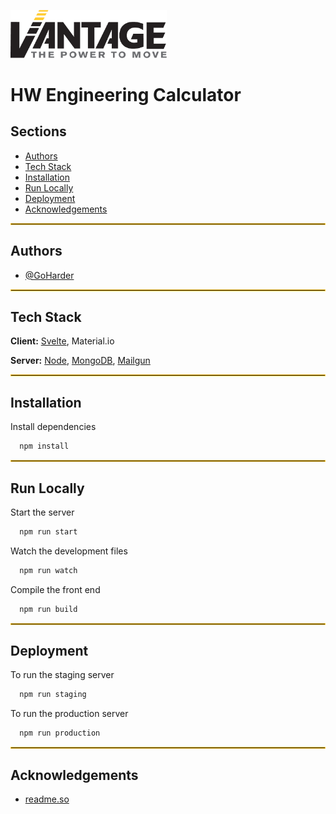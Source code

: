 ![Logo](https://github.com/GoHarder/Engineering.Calculator/blob/master/public/img/vantage-logo.png?raw=true)

# HW Engineering Calculator

## Sections
- [Authors](#Authors)
- [Tech Stack](#Tech-Stack)
- [Installation](#Installation)
- [Run Locally](#Run-Locally)
- [Deployment](#Deployment)
- [Acknowledgements](#Acknowledgements)

---
## Authors
- [@GoHarder](https://www.github.com/GoHarder)

---

## Tech Stack

**Client:** [Svelte](https://svelte.dev/), Material.io

**Server:** [Node](https://nodejs.org/), [MongoDB](https://www.mongodb.com/), [Mailgun](https://www.mailgun.com/)

---

## Installation 

Install dependencies

```bash 
  npm install
```
---
## Run Locally

Start the server

```bash
  npm run start
```

Watch the development files

```bash
  npm run watch
```

Compile the front end

```bash
  npm run build
```

---

## Deployment

To run the staging server

```bash
  npm run staging
```

To run the production server

```bash
  npm run production
```

---
## Acknowledgements

 - [readme.so](https://readme.so/)

<style>
   img[alt=Logo] {
      width: 250px;
   }

   hr {
     border: 1px solid #ffcb30;
   }
</style>